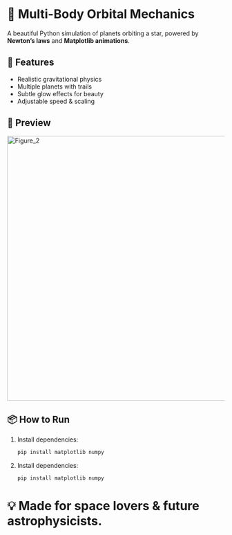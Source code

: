 # 🌌 Multi-Body Orbital Mechanics

A beautiful Python simulation of planets orbiting a star, powered by **Newton’s laws** and **Matplotlib animations**.  

## 🚀 Features
- Realistic gravitational physics  
- Multiple planets with trails  
- Subtle glow effects for beauty  
- Adjustable speed & scaling  

## 📸 Preview
<img width="1280" height="612" alt="Figure_2" src="https://github.com/user-attachments/assets/d8ec7827-df18-4b8b-8a7d-8a60db0d50f9" />


## 📦 How to Run
1. Install dependencies:
   ```bash
   pip install matplotlib numpy
   ```
2. Install dependencies:
   ```bash
   pip install matplotlib numpy
   ```
# 💡 Made for space lovers & future astrophysicists.   
